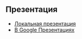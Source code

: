 ## Презентация 
- [Локальная презентация](/2_sem/Лабораторная_работа_№3.pptx)
- [В Google Презентациях](https://docs.google.com/presentation/d/1m1RlxGTeyZFkvSwKSNB_YRTLKH-BEQJvv791DaySzZc/edit#slide=id.p)
